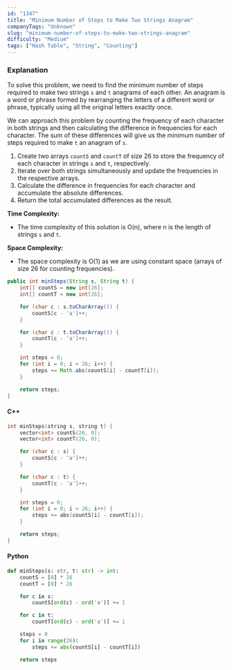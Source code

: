 ```yaml
---
id: "1347"
title: "Minimum Number of Steps to Make Two Strings Anagram"
companyTags: "Unknown"
slug: "minimum-number-of-steps-to-make-two-strings-anagram"
difficulty: "Medium"
tags: ["Hash Table", "String", "Counting"]
---
```


### Explanation
To solve this problem, we need to find the minimum number of steps required to make two strings `s` and `t` anagrams of each other. An anagram is a word or phrase formed by rearranging the letters of a different word or phrase, typically using all the original letters exactly once.

We can approach this problem by counting the frequency of each character in both strings and then calculating the difference in frequencies for each character. The sum of these differences will give us the minimum number of steps required to make `t` an anagram of `s`.

1. Create two arrays `countS` and `countT` of size 26 to store the frequency of each character in strings `s` and `t`, respectively.
2. Iterate over both strings simultaneously and update the frequencies in the respective arrays.
3. Calculate the difference in frequencies for each character and accumulate the absolute differences.
4. Return the total accumulated differences as the result.

**Time Complexity:**
- The time complexity of this solution is O(n), where n is the length of strings `s` and `t`.

**Space Complexity:**
- The space complexity is O(1) as we are using constant space (arrays of size 26 for counting frequencies).

```java
public int minSteps(String s, String t) {
    int[] countS = new int[26];
    int[] countT = new int[26];

    for (char c : s.toCharArray()) {
        countS[c - 'a']++;
    }

    for (char c : t.toCharArray()) {
        countT[c - 'a']++;
    }

    int steps = 0;
    for (int i = 0; i < 26; i++) {
        steps += Math.abs(countS[i] - countT[i]);
    }

    return steps;
}
```

#### C++
```cpp
int minSteps(string s, string t) {
    vector<int> countS(26, 0);
    vector<int> countT(26, 0);

    for (char c : s) {
        countS[c - 'a']++;
    }

    for (char c : t) {
        countT[c - 'a']++;
    }

    int steps = 0;
    for (int i = 0; i < 26; i++) {
        steps += abs(countS[i] - countT[i]);
    }

    return steps;
}
```

#### Python
```python
def minSteps(s: str, t: str) -> int:
    countS = [0] * 26
    countT = [0] * 26

    for c in s:
        countS[ord(c) - ord('a')] += 1

    for c in t:
        countT[ord(c) - ord('a')] += 1

    steps = 0
    for i in range(26):
        steps += abs(countS[i] - countT[i])

    return steps
```